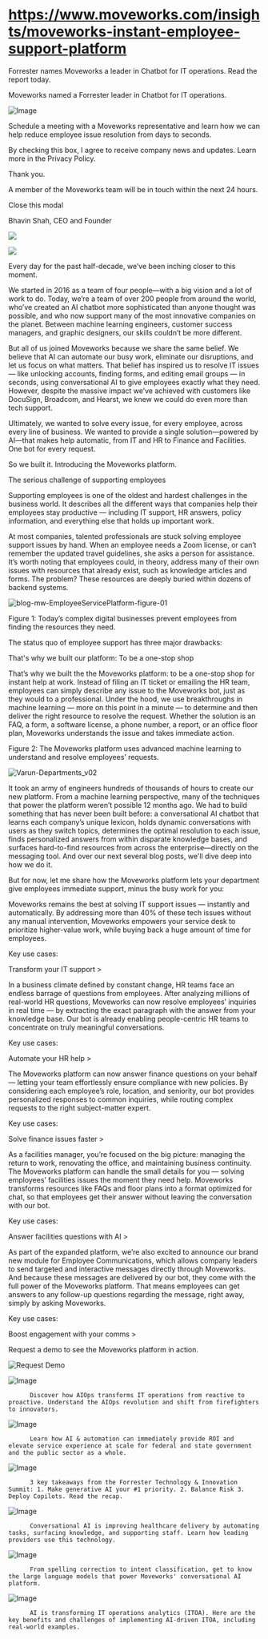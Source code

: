 # https://www.moveworks.com/insights/moveworks-instant-employee-support-platform

Forrester names Moveworks a leader in Chatbot for IT operations. Read the report today.

Moveworks named a Forrester leader in Chatbot for IT operations. 

![Image](https://www.moveworks.com/hubfs/img/site/qr-demo.png)

Schedule a meeting with a Moveworks representative and learn how we can help reduce employee issue resolution from days to seconds.

By checking this box, I agree to receive company news and updates. Learn more in the Privacy Policy.

Thank you.

A member of the Moveworks team will be in touch within the next 24 hours.



  Close this modal
  



Bhavin Shah, CEO and Founder


![](https://www.moveworks.com/hubfs/Blog_Feature_OneBotForEverything.jpg)

![](https://www.moveworks.com/hubfs/Blog_Feature_OneBotForEverything.jpg)

Every day for the past half-decade, we’ve been inching closer to this moment.

We started in 2016 as a team of four people—with a big vision and a lot of work to do. Today, we’re a team of over 200 people from around the world, who’ve created an AI chatbot more sophisticated than anyone thought was possible, and who now support many of the most innovative companies on the planet. Between machine learning engineers, customer success managers, and graphic designers, our skills couldn’t be more different. 

But all of us joined Moveworks because we share the same belief. We believe that AI can automate our busy work, eliminate our disruptions, and let us focus on what matters. That belief has inspired us to resolve IT issues — like unlocking accounts, finding forms, and editing email groups — in seconds, using conversational AI to give employees exactly what they need. However, despite the massive impact we’ve achieved with customers like DocuSign, Broadcom, and Hearst, we knew we could do even more than tech support. 

Ultimately, we wanted to solve every issue, for every employee, across every line of business. We wanted to provide a single solution—powered by AI—that makes help automatic, from IT and HR to Finance and Facilities. One bot for every request.

So we built it. Introducing the Moveworks platform.

The serious challenge of supporting employees

Supporting employees is one of the oldest and hardest challenges in the business world. It describes all the different ways that companies help their employees stay productive — including IT support, HR answers, policy information, and everything else that holds up important work.

At most companies, talented professionals are stuck solving employee support issues by hand. When an employee needs a Zoom license, or can’t remember the updated travel guidelines, she asks a person for assistance. It’s worth noting that employees could, in theory, address many of their own issues with resources that already exist, such as knowledge articles and forms. The problem? These resources are deeply buried within dozens of backend systems.



![blog-mw-EmployeeServicePlatform-figure-01](https://www.moveworks.com/hs-fs/hubfs/blog-mw-EmployeeServicePlatform-figure-01.png?noresize&width=760&name=blog-mw-EmployeeServicePlatform-figure-01.png)

Figure 1: Today’s complex digital businesses prevent employees from finding the resources they need.

The status quo of employee support has three major drawbacks:

That's why we built our platform: To be a one-stop shop

That’s why we built the the Moveworks platform: to be a one-stop shop for instant help at work. Instead of filing an IT ticket or emailing the HR team, employees can simply describe any issue to the Moveworks bot, just as they would to a professional. Under the hood, we use breakthroughs in machine learning — more on this point in a minute — to determine and then deliver the right resource to resolve the request. Whether the solution is an FAQ, a form, a software license, a phone number, a report, or an office floor plan, Moveworks understands the issue and takes immediate action.

Figure 2: The Moveworks platform uses advanced machine learning to understand and resolve employees’ requests.

![Varun-Departments_v02](https://www.moveworks.com/hs-fs/hubfs/Varun-Departments_v02.gif?width=900&name=Varun-Departments_v02.gif)

It took an army of engineers hundreds of thousands of hours to create our new platform. From a machine learning perspective, many of the techniques that power the platform weren’t possible 12 months ago. We had to build something that has never been built before: a conversational AI chatbot that learns each company’s unique lexicon, holds dynamic conversations with users as they switch topics, determines the optimal resolution to each issue, finds personalized answers from within disparate knowledge bases, and surfaces hard-to-find resources from across the enterprise—directly on the messaging tool. And over our next several blog posts, we'll dive deep into how we do it.

But for now, let me share how the Moveworks platform lets your department give employees immediate support, minus the busy work for you:

Moveworks remains the best at solving IT support issues — instantly and automatically. By addressing more than 40% of these tech issues without any manual intervention, Moveworks empowers your service desk to prioritize higher-value work, while buying back a huge amount of time for employees.

Key use cases:

Transform your IT support >

In a business climate defined by constant change, HR teams face an endless barrage of questions from employees. After analyzing millions of real-world HR questions, Moveworks can now resolve employees’ inquiries in real time — by extracting the exact paragraph with the answer from your knowledge base. Our bot is already enabling people-centric HR teams to concentrate on truly meaningful conversations. 

Key use cases:

Automate your HR help >

The Moveworks platform can now answer finance questions on your behalf — letting your team effortlessly ensure compliance with new policies. By considering each employee’s role, location, and seniority, our bot provides personalized responses to common inquiries, while routing complex requests to the right subject-matter expert. 

Key use cases:

Solve finance issues faster >

As a facilities manager, you’re focused on the big picture: managing the return to work, renovating the office, and maintaining business continuity. The Moveworks platform can handle the small details for you — solving employees’ facilities issues the moment they need help. Moveworks transforms resources like FAQs and floor plans into a format optimized for chat, so that employees get their answer without leaving the conversation with our bot.

Key use cases:

Answer facilities questions with AI >

As part of the expanded platform, we’re also excited to announce our brand new module for Employee Communications, which allows company leaders to send targeted and interactive messages directly through Moveworks. And because these messages are delivered by our bot, they come with the full power of the Moveworks platform. That means employees can get answers to any follow-up questions regarding the message, right away, simply by asking Moveworks.

Key use cases:

Boost engagement with your comms >

Request a demo to see the Moveworks platform in action.

![Request Demo](https://no-cache.hubspot.com/cta/default/4204135/01fb8c68-5711-46f6-afd0-c984065bc3c4.png)

![Image](https://www.moveworks.com/hs-fs/hubfs/AIOps-featured-image.png?length=50&name=AIOps-featured-image.png)


          Discover how AIOps transforms IT operations from reactive to proactive. Understand the AIOps revolution and shift from firefighters to innovators.
        

![Image](https://www.moveworks.com/hs-fs/hubfs/Public-Sector-Convo-AI.png?length=50&name=Public-Sector-Convo-AI.png)


          Learn how AI & automation can immediately provide ROI and elevate service experience at scale for federal and state government and the public sector as a whole.
        

![Image](https://www.moveworks.com/hs-fs/hubfs/Forrester%20T%26I%20%281%29.png?length=50&name=Forrester%20T&I%20%281%29.png)


          3 key takeaways from the Forrester Technology & Innovation Summit: 1. Make generative AI your #1 priority. 2. Balance Risk 3. Deploy Copilots. Read the recap.
        

![Image](https://www.moveworks.com/hs-fs/hubfs/healthcare-test.png?length=50&name=healthcare-test.png)


          Conversational AI is improving healthcare delivery by automating tasks, surfacing knowledge, and supporting staff. Learn how leading providers use this technology.
        

![Image](https://www.moveworks.com/hs-fs/hubfs/Moveworks_LLM_Feature.png?length=50&name=Moveworks_LLM_Feature.png)


          From spelling correction to intent classification, get to know the large language models that power Moveworks' conversational AI platform.
        

![Image](https://www.moveworks.com/hs-fs/hubfs/ITOA_feature.png?length=50&name=ITOA_feature.png)


          AI is transforming IT operations analytics (ITOA). Here are the key benefits and challenges of implementing AI-driven ITOA, including real-world examples.
        

